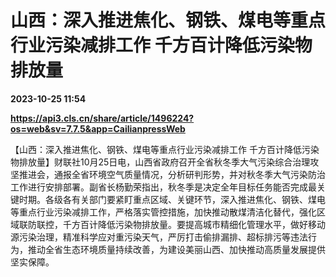 # 山西：深入推进焦化、钢铁、煤电等重点行业污染减排工作 千方百计降低污染物排放量

**2023-10-25 11:54**

**https://api3.cls.cn/share/article/1496224?os=web&sv=7.7.5&app=CailianpressWeb**

【山西：深入推进焦化、钢铁、煤电等重点行业污染减排工作 千方百计降低污染物排放量】财联社10月25日电，山西省政府召开全省秋冬季大气污染综合治理攻坚推进会，通报全省环境空气质量情况，分析研判形势，并对秋冬季大气污染防治工作进行安排部署。副省长杨勤荣指出，秋冬季是决定全年目标任务能否完成最关键时期。各级各有关部门要紧盯重点区域、关键环节，深入推进焦化、钢铁、煤电等重点行业污染减排工作，严格落实管控措施，加快推动散煤清洁化替代，强化区域联防联控，千方百计降低污染物排放量。要提高城市精细化管理水平，做好移动源污染治理，精准科学应对重污染天气，严厉打击偷排漏排、超标排污等违法行为，推动全省生态环境质量持续改善，为建设美丽山西、加快推动高质量发展提供坚实保障。